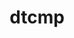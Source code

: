 ---
title: "dtcmp"
layout: cache
categories: [package, develop-2024-04-21]
meta: {"versions": ["1.1.4"], "compilers": ["gcc@=10.3.0"], "oss": ["sle_hpc15"], "platforms": ["linux"], "targets": ["x86_64_v4"], "stacks": ["e4s-cray-sles", "root"], "num_specs": 1, "num_specs_by_stack": {"e4s-cray-sles": 1, "root": 1}}
spec_details: [{"hash": "neem6xaxmkr35lf6lexbu57vuzt6lzgq", "compiler": "gcc@=10.3.0", "versions": ["1.1.4"], "os": "sle_hpc15", "platform": "linux", "target": "x86_64_v4", "variants": ["build_system=autotools", "+shared"], "stacks": ["e4s-cray-sles", "root"], "size": "-", "tarball": "https://binaries.spack.io/releases/develop-2024-04-21/build_cache/linux-sle_hpc15-x86_64_v4/gcc-10.3.0/dtcmp-1.1.4/linux-sle_hpc15-x86_64_v4-gcc-10.3.0-dtcmp-1.1.4-neem6xaxmkr35lf6lexbu57vuzt6lzgq.spack"}]
---